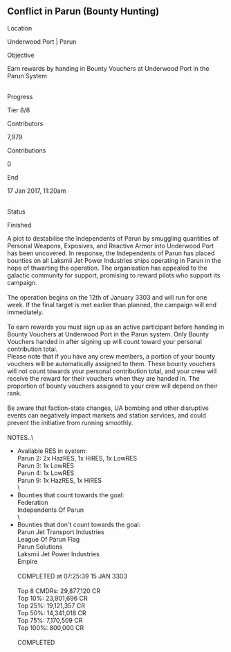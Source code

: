 ## Conflict in Parun (Bounty Hunting)

Location

Underwood Port \| Parun

Objective

Earn rewards by handing in Bounty Vouchers at Underwood Port in the
Parun System

\
Progress

Tier 8/8

Contributors

7,979

Contributions

0

End

17 Jan 2017, 11:20am

\
Status

Finished

A plot to destabilise the Independents of Parun by smuggling quantities
of Personal Weapons, Exposives, and Reactive Armor into Underwood Port
has been uncovered. In response, the Independents of Parun has placed
bounties on all Laksmii Jet Power Industries ships operating in Parun in
the hope of thwarting the operation. The organisation has appealed to
the galactic community for support, promising to reward pilots who
support its campaign.\
\
The operation begins on the 12th of January 3303 and will run for one
week. If the final target is met earlier than planned, the campaign will
end immediately.\
\
To earn rewards you must sign up as an active participant before handing
in Bounty Vouchers at Underwood Port in the Parun system. Only Bounty
Vouchers handed in after signing up will count toward your personal
contribution total.\
Please note that if you have any crew members, a portion of your bounty
vouchers will be automatically assigned to them. These bounty vouchers
will not count towards your personal contribution total, and your crew
will receive the reward for their vouchers when they are handed in. The
proportion of bounty vouchers assigned to your crew will depend on their
rank.\
\
Be aware that faction-state changes, UA bombing and other disruptive
events can negatively impact markets and station services, and could
prevent the initiative from running smoothly.\
\
NOTES..\
- Available RES in system:\
Parun 2: 2x HazRES, 1x HiRES, 1x LowRES\
Parun 3: 1x LowRES\
Parun 4: 1x LowRES\
Parun 9: 1x HazRES, 1x HiRES\
\
- Bounties that count towards the goal:\
Federation\
Independents Of Parun\
\
- Bounties that don\'t count towards the goal:\
Parun Jet Transport Industries\
League Of Parun Flag\
Parun Solutions\
Laksmii Jet Power Industries\
Empire\
\
COMPLETED at 07:25:39 15 JAN 3303\
\
Top 8 CMDRs: 29,877,120 CR\
Top 10%: 23,901,696 CR\
Top 25%: 19,121,357 CR\
Top 50%: 14,341,018 CR\
Top 75%: 7,170,509 CR\
Top 100%: 800,000 CR\
\
COMPLETED
